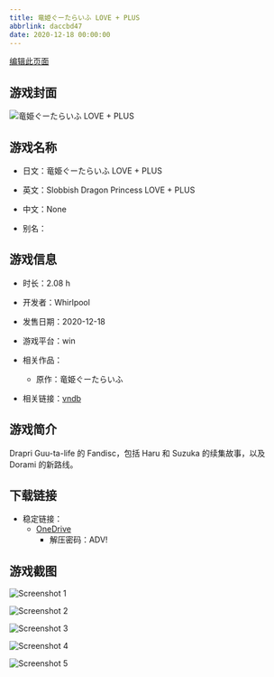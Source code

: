 ```yaml
---
title: 竜姫ぐーたらいふ LOVE + PLUS
abbrlink: daccbd47
date: 2020-12-18 00:00:00
---
```

[编辑此页面](https://github.com/ACG-3/ADV3-source/blob/main/source/_posts/games/%E7%AB%9C%E5%A7%AB%E3%81%90%E3%83%BC%E3%81%9F%E3%82%89%E3%81%84%E3%81%B5%20LOVE%20%2B%20PLUS.md)

## 游戏封面

![竜姫ぐーたらいふ LOVE + PLUS](https://pan.timero.xyz/onedrive/img_lib_001/%E7%AB%9C%E5%A7%AB%E3%81%90%E3%83%BC%E3%81%9F%E3%82%89%E3%81%84%E3%81%B5%20LOVE%20%2B%20PLUS_cover.avif)


## 游戏名称

- 日文：竜姫ぐーたらいふ LOVE + PLUS
- 英文：Slobbish Dragon Princess LOVE + PLUS
- 中文：None

- 别名：


## 游戏信息

- 时长：2.08 h
- 开发者：Whirlpool
- 发售日期：2020-12-18
- 游戏平台：win
- 相关作品：
   - 原作：竜姫ぐーたらいふ

- 相关链接：[vndb](https://vndb.org/v30029)


## 游戏简介

Drapri Guu-ta-life 的 Fandisc，包括 Haru 和 Suzuka 的续集故事，以及 Dorami 的新路线。


## 下载链接

- 稳定链接：
    - [OneDrive](https://pan.timero.xyz/onedrive/adv_lib_001/%E7%AB%9C%E5%A7%AB%E3%81%90%E3%83%BC%E3%81%9F%E3%82%89%E3%81%84%E3%81%B5%20LOVE%20%2B%20PLUS)
        - 解压密码：ADV!



## 游戏截图


![Screenshot 1](https://pan.timero.xyz/onedrive/img_lib_001/%E7%AB%9C%E5%A7%AB%E3%81%90%E3%83%BC%E3%81%9F%E3%82%89%E3%81%84%E3%81%B5%20LOVE%20%2B%20PLUS_Screenshot_1.avif)

![Screenshot 2](https://pan.timero.xyz/onedrive/img_lib_001/%E7%AB%9C%E5%A7%AB%E3%81%90%E3%83%BC%E3%81%9F%E3%82%89%E3%81%84%E3%81%B5%20LOVE%20%2B%20PLUS_Screenshot_2.avif)

![Screenshot 3](https://pan.timero.xyz/onedrive/img_lib_001/%E7%AB%9C%E5%A7%AB%E3%81%90%E3%83%BC%E3%81%9F%E3%82%89%E3%81%84%E3%81%B5%20LOVE%20%2B%20PLUS_Screenshot_3.avif)

![Screenshot 4](https://pan.timero.xyz/onedrive/img_lib_001/%E7%AB%9C%E5%A7%AB%E3%81%90%E3%83%BC%E3%81%9F%E3%82%89%E3%81%84%E3%81%B5%20LOVE%20%2B%20PLUS_Screenshot_4.avif)

![Screenshot 5](https://pan.timero.xyz/onedrive/img_lib_001/%E7%AB%9C%E5%A7%AB%E3%81%90%E3%83%BC%E3%81%9F%E3%82%89%E3%81%84%E3%81%B5%20LOVE%20%2B%20PLUS_Screenshot_5.avif)

